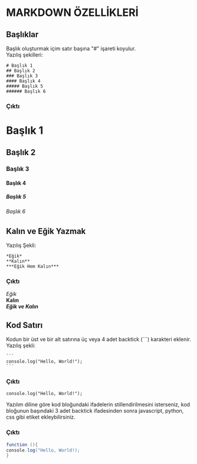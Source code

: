 # **MARKDOWN ÖZELLİKLERİ**
## Başlıklar
Başlık oluşturmak içim satır başına "#" işareti koyulur.\
Yazılış şekilleri:
````
# Başlık 1
## Başlık 2
### Başlık 3
#### Başlık 4
##### Başlık 5
###### Başlık 6
````
### **Çıktı**
# Başlık 1
## Başlık 2
### Başlık 3
#### Başlık 4
##### Başlık 5
###### Başlık 6

## Kalın ve Eğik Yazmak 
Yazılış Şekli:
````
*Eğik*
**Kalın**
***Eğik Hem Kalın***
````
### **Çıktı**
*Eğik*\
**Kalın**\
***Eğik ve Kalın***

## Kod Satırı
Kodun bir üst ve bir alt satırına üç veya 4 adet backtick (```) karakteri eklenir.
Yazılış şekli:
````
```
console.log("Hello, World!");
```
````
### **Çıktı**
```
console.log("Hello, World!");
```
Yazılım diline göre kod bloğundaki ifadelerin stillendirilmesini isterseniz, kod bloğunun başındaki 3 adet backtick ifadesinden sonra javascript, python, css gibi etiket ekleybilirsiniz.
### **Çıktı**
``` java
function (){
console.log("Hello, World!);
}
```





